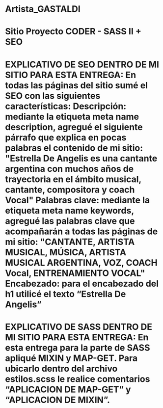 # Artista_GASTALDI
Sitio Proyecto CODER - SASS II + SEO
=========================================================================================
EXPLICATIVO DE SEO DENTRO DE MI SITIO PARA ESTA ENTREGA:
En todas las páginas del sitio sumé el SEO con las siguientes características:
Descripción: mediante la etiqueta meta name description, agregué el siguiente párrafo que explica en pocas palabras el contenido de mi sitio: "Estrella De Angelis es una cantante argentina con muchos años de trayectoria en el ámbito musical, cantante, compositora y coach Vocal"
Palabras clave: mediante la etiqueta meta name keywords, agregué las palabras clave que acompañarán a todas las páginas de mi sitio: "CANTANTE, ARTISTA MUSICAL, MÚSICA, ARTISTA MUSICAL ARGENTINA, VOZ, COACH Vocal, ENTRENAMIENTO VOCAL"
Encabezado: para el encabezado del h1 utilicé el texto “Estrella De Angelis”
=========================================================================================

EXPLICATIVO DE SASS DENTRO DE MI SITIO PARA ESTA ENTREGA:
En esta entrega para la parte de SASS apliqué MIXIN y MAP-GET. Para ubicarlo dentro del archivo estilos.scss le realice comentarios “APLICACION DE MAP-GET” y “APLICACION DE MIXIN”.
=========================================================================================
